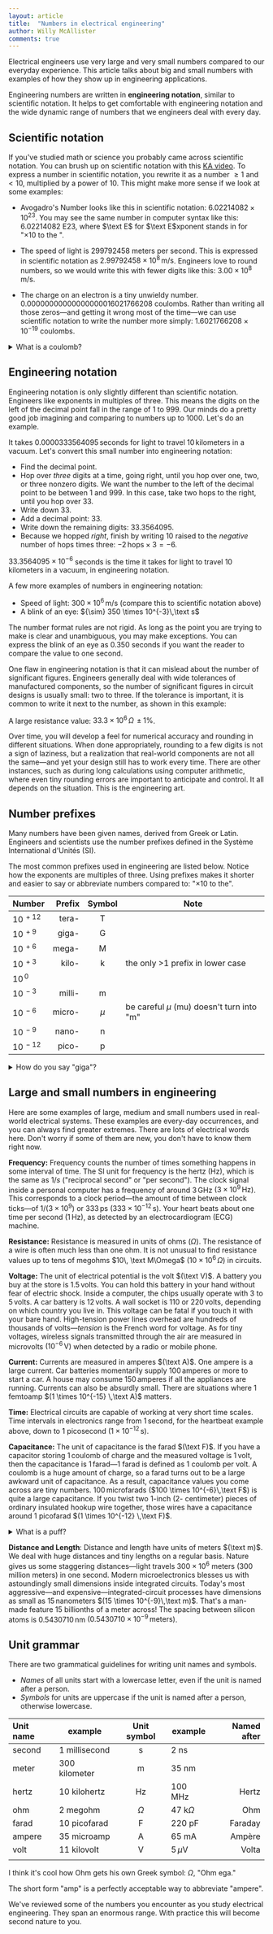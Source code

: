 ```yaml
---
layout: article
title:  "Numbers in electrical engineering"
author: Willy McAllister
comments: true
---
```


Electrical engineers use very large and very small numbers compared to our everyday experience. This article talks about big and small numbers with examples of how they show up in engineering applications. 

Engineering numbers are written in **engineering notation**, similar to scientific notation. It helps to get comfortable with engineering notation and the wide dynamic range of numbers that we engineers deal with every day.

## Scientific notation

If you've studied math or science you probably came across scientific notation. You can brush up on scientific notation with this [KA video](https://www.khanacademy.org/math/pre-algebra/exponents-radicals/scientific-notation/v/scientific-notation). To express a number in scientific notation, you rewrite it as a number $\ge1$ and $\lt10$, multiplied by a power of $10$. This might make more sense if we look at some examples:

* Avogadro's Number looks like this in scientific notation: $6.02214082 \times 10^{23}$. You may see the same number in computer syntax like this: $6.02214082\text { E}23$, where $\text E$ for $\text E$xponent stands in for "$\times 10 \text{ to the }$".

* The speed of light is $299792458$ meters per second. This is expressed in scientific notation as $2.99792458 \times 10^{8} \,\text{m/s}$. Engineers love to round numbers, so we would write this with fewer digits like this: $3.00 \times 10^8\,\text{m/s}$.
 
* The charge on an electron is a tiny unwieldy number. $0.00000000000000000016021766208$ coulombs. Rather than writing all those zeros—and getting it wrong most of the time—we can use scientific notation to write the number more simply: $1.6021766208 \times 10^{-19}$ coulombs. 

<p>
<details>
<summary> What is a coulomb?</summary>
<p>The <b>coulomb</b> is the Système International d'Unités (SI) unit for an amount of charge. $1$ coulomb of charge flows past a point in a wire in one second when the current in the wire is $1$ ampere.
$1 \,\text{coulomb} = 1 \,\text{ampere flowing for} \, 1 \,\text{second}$</p>

<p>In terms of electrons, $e^-$, one coulomb is the combined charge of $6.24 \times 10^{18}$ electrons.
</p>
</details>
</p>

## Engineering notation

Engineering notation is only slightly different than scientific notation. Engineers like exponents in multiples of three. This means the digits on the left of the decimal point fall in the range of $1$ to $999$. Our minds do a pretty good job imagining and comparing to numbers up to $1000$. Let's do an example.

It takes $0.0000333564095 \,\text{seconds}$ for light to travel $10 \,\text{kilometers}$ in a vacuum. Let's convert this small number into engineering notation:

* Find the decimal point. 
* Hop over *three* digits at a time, going right, until you hop over one, two, or three nonzero digits. We want the number to the left of the decimal point to be between $1$ and $999$. In this case, take two hops to the right, until you hop over $33$. 
* Write down $33$.
* Add a decimal point: $33.$
* Write down the remaining digits: $33.3564095$.
* Because we hopped *right*, finish by writing $10$ raised to the *negative* number of hops times three: $-2 \,\text{hops} \times 3 = -6$.

$33.3564095 \times10^{-6}$ seconds is the time it takes for light to travel 10 kilometers in a vacuum, in engineering notation.

A few more examples of numbers in engineering notation:
* Speed of light: $300 \times 10^6\,\text{m/s}$ (compare this to scientific notation above)
* A blink of an eye: ${\sim} 350 \times 10^{-3}\,\text s$

The number format rules are not rigid. As long as the point you are trying to make is clear and unambiguous, you may make exceptions. You can express the blink of an eye as 0.350 seconds if you want the reader to compare the value to one second.

One flaw in engineering notation is that it can mislead about the number of significant figures.  Engineers generally deal with wide tolerances of manufactured components, so the number of significant figures in circuit designs is usually small: two to three. If the tolerance is important, it is common to write it next to the number, as shown in this example:

A large resistance value: $33.3 \times 10^6 \,\Omega\,\pm1\%$.

Over time, you will develop a feel for numerical accuracy and rounding in different situations. When done appropriately, rounding to a few digits is not a sign of laziness, but a realization that real-world components are not all the same—and yet your design still has to work every time. There are other instances, such as during long calculations using computer arithmetic, where even tiny rounding errors are important to anticipate and control. It all depends on the situation. This is the engineering art.

## Number prefixes

Many numbers have been given names, derived from Greek or Latin. Engineers and scientists use the number prefixes defined in the Système International d'Unités (SI).

The most common prefixes used in engineering are listed below. Notice how the exponents are multiples of three. Using prefixes makes it shorter and easier to say or abbreviate numbers compared to: "$\times10 \text{ to the}$". 

Number | Prefix | Symbol | Note
-|-:|:-:|-|
$10^{\,+12}$ | tera- | $\text{ T}$ | 
$10^{\,+9}$ | giga- | $\text{ G}$ | 
$10^{\,+6}$ | mega- | $\text{ M}$ |
$10^{\,+3}$ | kilo- | $\text{ k}$ | the only >1 prefix in lower case
$10^{\,0}$ | |  |
$10^{\,-3}$ | milli- | $\text{ m}$ |
$10^{\,-6}$ | micro- | $\mu$ | be careful $\mu$ (mu) doesn't turn into \"m\"
$10^{\,-9}$ | nano- | $\text{ n}$ | 
$10^{\,-12}$ | pico- | $\text{ p}$ |

<p>
<details>
<summary>How do you say "giga"?</summary>
<p>The Latin word <em>gigas</em> gives us the number prefix <em>giga-</em>. It is also the source of the English word <em>giant</em>. In English, the letter "g" can be hard (goat) or soft (giant). So how should "giga-" be pronounced?</p>

<p>I hear the hard "g" most of the time, but the soft "g" is fine. You might come across someone saying it that way. One such person is <a href="https://www.youtube.com/embed/mjCRUvX2D0E?rel=0">Doc Brown in the movie Back to the Future</a>)</p>

</details>
</p>

## Large and small numbers in engineering

Here are some examples of large, medium and small numbers used in real-world electrical systems. These examples are every-day occurrences, and you can always find greater extremes. There are lots of electrical words here. Don't worry if some of them are new, you don't have to know them right now.

**Frequency:** Frequency counts the number of times something happens in some interval of time. The SI unit for frequency is the hertz $(\text{Hz})$, which is the same as $1/s$ ("reciprocal second" or "per second"). The clock signal inside a personal computer has a frequency of around $3\,\text{GHz}$ $(3 \times 10 ^{9}\,\text{Hz})$. This corresponds to a clock period—the amount of time between clock ticks—of $1/(3 \times 10^9)$ or $333\,\text{ps}$ $(333 \times 10^{-12} \,\text{s})$. Your heart beats about one time per second $(1 \,\text{Hz}$), as detected by an electrocardiogram (ECG) machine.

**Resistance:** Resistance is measured in units of ohms $(\Omega)$. The resistance of a wire is often much less than one ohm. It is not unusual to find resistance values up to tens of megohms $10\, \text M\Omega$ $(10\times10^{6}\, \Omega)$ in circuits.

**Voltage:** The unit of electrical potential is the volt $(\text V)$. A battery you buy at the store is $1.5 \,\text{volts}$. You can hold this battery in your hand without fear of electric shock. Inside a computer, the chips usually operate with $3$ to $5 \,\text{volts}$. A car battery is $12 \,\text{volts}$. A wall socket is $110$ or $220 \,\text{volts}$, depending on which country you live in. This voltage can be fatal if you touch it with your bare hand. High-tension power lines overhead are hundreds of thousands of volts—*tension* is the French word for voltage. As for tiny voltages, wireless signals transmitted through the air are measured in microvolts $(10^{-6}\,\text{V})$ when detected by a radio or mobile phone.

**Current:** Currents are measured in amperes $(\text A)$. One ampere is a large current. Car batteries momentarily supply $100 \,\text{amperes}$ or more to start a car. A house may consume $150 \,\text{amperes}$ if all the appliances are running. Currents can also be absurdly small. There are situations where 1 femtoamp $(1 \times 10^{-15} \,\text A)$ matters.

**Time:** Electrical circuits are capable of working at very short time scales. Time intervals in electronics range from $1 \,\text{second}$, for the heartbeat example above, down to 1 picosecond $(1\times10^{-12}\,\text{s})$.

**Capacitance:** The unit of capacitance is the farad $(\text F)$. If you have a capacitor storing $1 \,\text{coulomb}$ of charge and the measured voltage is $1\,\text{volt}$, then the capacitance is $1 \,\text{farad}$—$1$ farad is defined as $1$ coulomb per volt. A coulomb is a huge amount of charge, so a farad turns out to be a large awkward unit of capacitance. As a result, capacitance values you come across are tiny numbers. $100 \,\text{microfarads}$ ($100 \times 10^{-6}\,\text F$) is quite a large capacitance. If you twist two $1$-inch ($2$- centimeter) pieces of ordinary insulated hookup wire together, those wires have a capacitance around $1$ picofarad $(1 \times 10^{-12} \,\text F)$.

<p>
<details>
<summary>What is a puff?</summary>
<p>The unit symbol for the picofarad, $\text{pF}$, is often pronounced "puff". We engineers are often serious people, but not so serious that we don't enjoy a fun nickname.  $( 1 \,$ "puff" $ = 1\,\text{pF} = 1 \times 10^{-12} \,\text F)$</p>

</details>
</p>

**Distance and Length**: Distance and length have units of meters $(\text m)$. We deal with huge distances and tiny lengths on a regular basis. Nature gives us some staggering distances—light travels $300 \times 10^{6}$ meters $(300 \,\text{million meters}$) in one second. Modern microelectronics blesses us with astoundingly small dimensions inside integrated circuits. Today's most aggressive—and expensive—integrated-circuit processes have dimensions as small as $15 \,\text{nanometers}$ $(15 \times 10^{-9}\,\text m)$. That's a man-made feature $15$ billionths of a meter across! The spacing between silicon atoms is $0.5430710 \,\text{nm}$ $(0.5430710 \times 10^{-9}\,\text{meters})$.
        
## Unit grammar

There are two grammatical guidelines for writing unit names and symbols.

* *Names* of all units start with a lowercase letter, even if the unit is named after a person.
* *Symbols* for units are uppercase if the unit is named after a person, otherwise lowercase. 

|Unit name | example    | Unit symbol  | example            | Named after |
|:------|---------------|:------------:|------------------------|--------:|
|second | 1 millisecond | $\text {s}$  | $2 \text { ns}$        |         |
|meter  | 300 kilometer | $\text {m}$  | $35  \text { nm}$      |         |
|hertz  | 10 kilohertz  | $\text {Hz}$ | $100  \text { MHz}$    | Hertz   |
|ohm    | 2 megohm      | $\Omega$     | $47  \text { k}\Omega$ | Ohm     |
|farad  | 10 picofarad  | $\text {F}$  | $220  \text { pF}$     | Faraday |
|ampere | 35 microamp   | $\text {A}$  | $65  \text { mA}$      | Ampère  |
|volt   | 11 kilovolt   | $\text {V}$  | $5 \,\mu \text {V}$    | Volta   |
|       |               |              |                        |         |

I think it's cool how Ohm gets his own Greek symbol: $\Omega$, "Ohm ega."

The short form "amp" is a perfectly acceptable way to abbreviate "ampere".

We've reviewed some of the numbers you encounter as you study electrical engineering. They span an enormous range. With practice this will become second nature to you.
